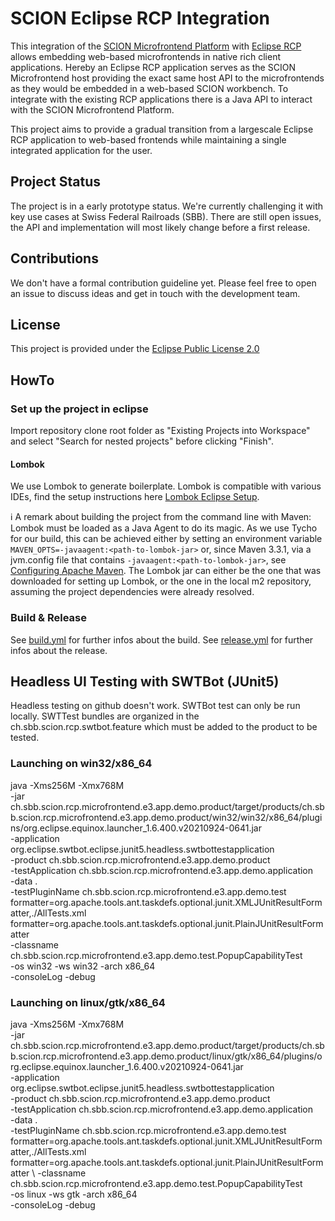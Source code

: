 # SCION Eclipse RCP Integration

This integration of the [SCION Microfrontend Platform](https://github.com/SchweizerischeBundesbahnen/scion-microfrontend-platform) with [Eclipse RCP](https://projects.eclipse.org/projects/eclipse.platform) allows embedding web-based microfrontends in native rich client applications.
Hereby an Eclipse RCP application serves as the SCION Microfrontend host providing the exact same host API to the microfrontends as they would be embedded in a web-based SCION workbench. To integrate with the existing RCP applications there is a Java API to interact with the SCION Microfrontend Platform.

This project aims to provide a gradual transition from a largescale Eclipse RCP application to web-based frontends while maintaining a single integrated application for the user.

## Project Status

The project is in a early prototype status. We're currently challenging it with key use cases at Swiss Federal Railroads (SBB). There are still open issues, the API and implementation will most likely change before a first release.

## Contributions

We don't have a formal contribution guideline yet. Please feel free to open an issue to discuss ideas and get in touch with the development team.

## License

This project is provided under the [Eclipse Public License 2.0](LICENSE)

## HowTo

### Set up the project in eclipse
Import repository clone root folder as "Existing Projects into Workspace" and select "Search for nested projects" before clicking "Finish".

#### Lombok
We use Lombok to generate boilerplate. Lombok is compatible with various IDEs, find the setup instructions here [Lombok Eclipse Setup](https://projectlombok.org/setup/eclipse).

:information_source: A remark about building the project from the command line with Maven: Lombok must be loaded as a Java Agent to do its magic. As we use Tycho for our build, this can be achieved either by setting an environment variable `MAVEN_OPTS=-javaagent:<path-to-lombok-jar>` or, since Maven 3.3.1, via a jvm.config file that contains `-javaagent:<path-to-lombok-jar>`, see [Configuring Apache Maven](https://maven.apache.org/configure.html). The Lombok jar can either be the one that was downloaded for setting up Lombok, or the one in the local m2 repository, assuming the project dependencies were already resolved.

### Build & Release
See [build.yml](.github/workflows/build.yml) for further infos about the build.
See [release.yml](.github/workflows/release.yml) for further infos about the release.
 

## Headless UI Testing with SWTBot (JUnit5)

Headless testing on github doesn't work. SWTBot test can only be run locally.
SWTTest bundles are organized in the ch.sbb.scion.rcp.swtbot.feature which must be 
added to the product to be tested.

### Launching on win32/x86_64

java -Xms256M -Xmx768M \
-jar ch.sbb.scion.rcp.microfrontend.e3.app.demo.product/target/products/ch.sbb.scion.rcp.microfrontend.e3.app.demo.product/win32/win32/x86_64/plugins/org.eclipse.equinox.launcher_1.6.400.v20210924-0641.jar \
-application org.eclipse.swtbot.eclipse.junit5.headless.swtbottestapplication \
-product ch.sbb.scion.rcp.microfrontend.e3.app.demo.product \
-testApplication ch.sbb.scion.rcp.microfrontend.e3.app.demo.application \
-data . \
-testPluginName ch.sbb.scion.rcp.microfrontend.e3.app.demo.test \
 formatter=org.apache.tools.ant.taskdefs.optional.junit.XMLJUnitResultFormatter,./AllTests.xml \
 formatter=org.apache.tools.ant.taskdefs.optional.junit.PlainJUnitResultFormatter \
-classname ch.sbb.scion.rcp.microfrontend.e3.app.demo.test.PopupCapabilityTest \
-os win32 -ws win32 -arch x86_64 \
-consoleLog -debug

### Launching on linux/gtk/x86_64

java -Xms256M -Xmx768M \
-jar ch.sbb.scion.rcp.microfrontend.e3.app.demo.product/target/products/ch.sbb.scion.rcp.microfrontend.e3.app.demo.product/linux/gtk/x86_64/plugins/org.eclipse.equinox.launcher_1.6.400.v20210924-0641.jar \
-application org.eclipse.swtbot.eclipse.junit5.headless.swtbottestapplication \
-product ch.sbb.scion.rcp.microfrontend.e3.app.demo.product \
-testApplication ch.sbb.scion.rcp.microfrontend.e3.app.demo.application \
-data . \
-testPluginName ch.sbb.scion.rcp.microfrontend.e3.app.demo.test \
 formatter=org.apache.tools.ant.taskdefs.optional.junit.XMLJUnitResultFormatter,./AllTests.xml \
 formatter=org.apache.tools.ant.taskdefs.optional.junit.PlainJUnitResultFormatter \ 
-classname ch.sbb.scion.rcp.microfrontend.e3.app.demo.test.PopupCapabilityTest \
-os linux -ws gtk -arch x86_64 \
-consoleLog -debug